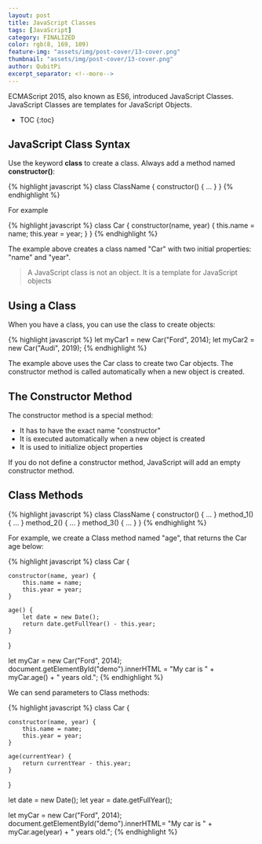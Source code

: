 ```yaml
---
layout: post
title: JavaScript Classes
tags: [JavaScript]
category: FINALIZED
color: rgb(8, 169, 109)
feature-img: "assets/img/post-cover/13-cover.png"
thumbnail: "assets/img/post-cover/13-cover.png"
author: QubitPi
excerpt_separator: <!--more-->
---
```


ECMAScript 2015, also known as ES6, introduced JavaScript Classes. JavaScript Classes are templates for JavaScript
Objects.

<!--more-->

* TOC
{:toc}


JavaScript Class Syntax
-----------------------

Use the keyword **class** to create a class. Always add a method named **constructor()**:

{% highlight javascript %}
class ClassName {
    constructor() { ... }
}
{% endhighlight %}

For example

{% highlight javascript %}
class Car {
    constructor(name, year) {
        this.name = name;
        this.year = year;
    }
}
{% endhighlight %}

The example above creates a class named "Car" with two initial properties: "name" and "year".


> A JavaScript class is not an object. It is a template for JavaScript objects


Using a Class
-------------

When you have a class, you can use the class to create objects:

{% highlight javascript %}
let myCar1 = new Car("Ford", 2014);
let myCar2 = new Car("Audi", 2019);
{% endhighlight %}

The example above uses the Car class to create two Car objects. The constructor method is called automatically when a
new object is created.


The Constructor Method
----------------------

The constructor method is a special method:

* It has to have the exact name "constructor"
* It is executed automatically when a new object is created
* It is used to initialize object properties

If you do not define a constructor method, JavaScript will add an empty constructor method.


Class Methods
-------------

{% highlight javascript %}
class ClassName {
    constructor() { ... }
    method_1() { ... }
    method_2() { ... }
    method_3() { ... }
}
{% endhighlight %}

For example, we create a Class method named "age", that returns the Car age below: 

{% highlight javascript %}
class Car {

    constructor(name, year) {
        this.name = name;
        this.year = year;
    }

    age() {
        let date = new Date();
        return date.getFullYear() - this.year;
    }
}

let myCar = new Car("Ford", 2014);
document.getElementById("demo").innerHTML =
"My car is " + myCar.age() + " years old.";
{% endhighlight %}

We can send parameters to Class methods:

{% highlight javascript %}
class Car {

    constructor(name, year) {
        this.name = name;
        this.year = year;
    }

    age(currentYear) {
        return currentYear - this.year;
    }
}

let date = new Date();
let year = date.getFullYear();

let myCar = new Car("Ford", 2014);
document.getElementById("demo").innerHTML=
"My car is " + myCar.age(year) + " years old.";
{% endhighlight %}
